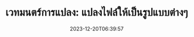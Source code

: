 ---
############################# Static ##########################
layout: "family"
date: 2023-12-20T06:39:57
draft: false

product: "Conversion"
product_tag: "conversion"

############################# Head ############################
head_title: "API ตัวแปลงไฟล์ | บน Premise API และบริการออนไลน์"
head_description: "แปลงไฟล์ Word, PDF, Excel, Powerpoint หรือไฟล์รูปภาพได้อย่างง่ายดายและฟรี"

############################# Header ##########################
title: "เวทมนตร์การแปลง: แปลงไฟล์ให้เป็นรูปแบบต่างๆ"
description: |
  แปลงเอกสารจากรูปแบบต้นฉบับที่แตกต่างกันไปเป็นรูปแบบเป้าหมายที่แตกต่างกันได้อย่างง่ายดาย สนุกกับการแปลงที่รองรับมากมายโดยไม่ต้องมีซอฟต์แวร์เพิ่มเติม เช่น MS Office, Apache Open Office, Adobe Acrobat Reader, และอื่นๆ

  โหลดเอกสารจากแหล่งต่างๆ เช่น ไฟล์, สตรีม, URL, เซิร์ฟเวอร์ FTP, บริการ Amazon S3, จัดเก็บ Azure Blob และอื่นๆ

  ใช้ประเภทหน่วยความจำแคชใดก็ได้ เช่น Amazon S3, Dropbox, Google Drive, Windows Azure, Redis, หรืออื่นๆ โดยการสร้างอินเทอร์เฟซที่จำเป็น

############################# Platforms ############################
supported_platforms:
  enable: true  
  head_title: "เลือกแพลตฟอร์มของคุณ"
  title: "แพลตฟอร์มที่รองรับ"
  description: "ไลบรารี GroupDocs.Conversion รองรับระบบปฏิบัติการและเฟรมเวิร์กต่อไปนี้"
  details_link_title: "เรียนรู้เพิ่มเติม"
  items:
    # supported_platforms loop
    - title: ".NET"
      description: "GroupDocs.Conversion for .NET"
      color: "blue"
      tag: "net"
      link: "/conversion/net/"
      features_link: "https://docs.groupdocs.com/conversion/net/system-requirements/"
      features:
        # features loop
        - content: ".NET Framework 4.6.2+  <br>  .NET Core 3.1  <br>  .NET 6+"
          rows: "3"
        # features loop
        - content: "Windows, Linux"
          rows: "1"
        # features loop
        - content: "3K+ คู่การแปลง"
          rows: "1"        
    
    # supported_platforms loop
    - title: "Java"
      description: "GroupDocs.Conversion for Java"
      color: "red"
      tag: "java"
      link: "/conversion/java/"
      features_link: "https://docs.groupdocs.com/conversion/java/system-requirements/"
      features:
        # features loop
        - content: "J2SE 8.0 (1.8)+"
          rows: "3"
        # features loop
        - content:  "Windows, Linux, macOS"
          rows: "1"       
        # features loop
        - content: "3K+ คู่การแปลง"
          rows: "1"        

    # supported_platforms loop
    - title: "Node.js"
      description: "GroupDocs.Conversion for Node.js"
      color: "green"
      tag: "nodejs-java"
      link: "/conversion/nodejs-java/"
      features_link: "https://docs.groupdocs.com/conversion/nodejs-java/system-requirements/"
      features:
        # features loop
        - content: "Node.js 16+  <br>  and J2SE 8.0 (1.8)+"
          rows: "3"
        # features loop
        - content:  "Windows, Linux, macOS"
          rows: "1"
        # features loop
        - content:  "3K+ คู่การแปลง"
          rows: "1"


############################# Features ############################

features:
  enable: true
  title: "คุณสมบัติของ GroupDocs.Conversion"
  description: "API เพื่อแปลงไฟล์ระหว่างหลายประเภท เช่น HTML, PDF, Word, Excel, PNG และอื่นๆ โดยไม่ต้องมีซอฟต์แวร์จากบุคคลที่สาม."

  items:
    # feature loop
    - icon: "convert"
      title: "แปลงเอกสารและรูปภาพ"
      content: "แปลงไฟล์จากแหล่งต่างๆ เป็นรูปแบบเป้าหมายที่แตกต่างกันได้"

    # feature loop
    - icon: "password"
      title: "เปิดเอกสารที่ป้องกัน"
      content: "ระบุรหัสผ่านเพื่อเปิดเอกสารที่เข้ารหัส"

    # feature loop
    - icon: "load"
      title: "โหลดไฟล์จากทุกที่"
      content: "โหลดเอกสารจากไฟล์ต่างๆ URL, เซิร์ฟเวอร์ FTP, บริการ Amazon S3 และอื่นๆ"
    
    # feature loop
    - icon: "settings"
      title: "จัดการการตั้งค่าผลลัพธ์"
      content: "หมุนและเรียงลำดับหน้า, ระบุว่าจะเรนเดอร์หรือคอมเมนต์หรือไม่"


############################# Code samples ############################
code_samples:
  enable: true
  title: "ตัวอย่างโค้ด GroupDocs.Conversion"
  description: "บางกรณีการใช้งานของการดำเนินการทั่วไปของ GroupDocs.Conversion ใน C#, Java, TypeScript"
  items:
    # code sample loop
    - title: "แปลง PDF เป็น DOCX ในหลายบรรทัดของโค้ด"
      content: |
       ด้วย GroupDocs.Conversion, คุณสามารถแปลงไฟล์ PDF เป็น DOCX ได้อย่างง่ายดาย - ทุกอย่างที่คุณต้องการคือเพียงไม่กี่บรรทัดของโค้ด และไม่ต้องมีซอฟต์แวร์บุคคลที่สาม เช่น Microsoft Word หรือ Adobe Acrobat ต่อไปนี้คือตัวอย่างการทำได้:
      samples:
        - language: "C#"
          color: "blue"
          content: |
            ```csharp {style=abap}   
            // โหลดไฟล์ PDF ต้นฉบับ
            using (var converter = new GroupDocs.Conversion.Converter("sample.pdf"))
            {
                // ตั้งค่าตัวเลือกการแปลงสำหรับรูปแบบ DOCX
                var options = new WordProcessingConvertOptions();
                // แปลงเป็นรูปแบบ DOCX
                converter.Convert("converted.docx", options);
            }
            ```
        - language: "Java"
          color: "red"
          content: |
            ```java {style=abap}   
            import com.groupdocs.conversion.Converter;
            import com.groupdocs.conversion.options.convert.WordProcessingConvertOptions;
            ...
            // โหลดไฟล์ PDF ต้นฉบับ
            Converter converter = new Converter("sample.pdf");
            // ตั้งค่าตัวเลือกการแปลงสำหรับรูปแบบ DOCX
            WordProcessingConvertOptions options = new WordProcessingConvertOptions();
            // แปลงเป็นรูปแบบ DOCX
            converter.convert("converted.docx", options);
            ```
        - language: "TypeScript"
          color: "green"
          content: |
            ```javascript {style=abap}  
            // โหลดไฟล์ PDF ต้นฉบับ
            const converter = new groupdocs.conversion.Converter("sample.pdf");
            // ตั้งค่าตัวเลือกการแปลงสำหรับรูปแบบ DOCX
            const options = new groupdocs.conversion.WordProcessingConvertOptions();
            // แปลงเป็นรูปแบบ DOCX
            converter.convert("converted.docx", options);
            ```


############################# Formats ############################
formats:
  enable: true
  title:  "รองรับไฟล์รูปแบบมากกว่า 60 รูปแบบ"
  description: "GroupDocs.Conversion รองรับการดำเนินการกับรูปแบบไฟล์ยอดนิยมที่สุด [รูปแบบไฟล์ที่รองรับ](https://docs.groupdocs.com/conversion/net/supported-file-formats/)"


############################# Metrics ############################

metrics:
  enable: true
  title: "ข้อมูลเชิงลึกและข้อมูลสถิติ"
  description: "ศึกษาข้อมูลรายละเอียดเกี่ยวกับตัวเลขสำคัญของเราซึ่งมุ่งเน้นการให้ข้อมูลเชิงลึกและข้อมูลสถิติเกี่ยวกับความสำเร็จ, ผลกระทบ, และการเติบโตของเรา"

  items:
    # metrics loop
    - number: "3K+"
      title: "คู่การแปลงที่รองรับ"
      content: "แปลงไฟล์ได้อย่างง่ายดายในหลายพาร์ทนับพันด้วยคู่การแปลงที่รองรับ - Microsoft Office, PDF, รูปภาพ, วิดีโอ, เสียง, และฐานข้อมูล. ทำให้ผู้ใช้สามารถแปลงไฟล์ประเภทต่างๆได้โดยไม่มีความยืดหยุ่นและความสะดวก"
    # metrics loop
    - number: "1.0M"
      title: "ดาวน์โหลด NuGet"
      content: "ร่วมกับผู้ใช้ที่พอใจที่ได้เลือกใช้แพ็กเกจ NuGet ของเรา โซลูชันของเราได้เป็นที่ไว้วางใจและได้รับการนำมาใช้อย่างแพร่หลายในชุมชนนักพัฒนา โดยให้การรวมเข้ากันอย่างไม่มีปัญหาและฟังก์ชันที่มีคุณค่าสำหรับโครงการหลายๆ โครงการ"

    # metrics loop
    - number: "10+"
      title: "ไลบรารี"
      content: "ผลิตภัณฑ์ของเรารวมไปถึงไลบรารีมากกว่า 10 แห่ง มอบคุณสมบัติขั้นสูงเพื่อเพิ่มประสิทธิภาพ ไลบรารีเหล่านี้ถูกออกแบบมาเพื่อทำให้สามารถสอดคล้องกับความต้องการในการพัฒนาที่แตกต่างกันได้โดยมีความสามารถที่ไม่เคยมีมาก่อน"
    
    # metrics loop
    - number: "100+"
      title: "ลูกค้าที่พอใจ"
      content: "ก้าวไปสู่ความเป็นเลิศ ผลิตภัณฑ์ของเราได้รับความไว้วางใจจากลูกค้ามากกว่า 100 คนที่รู้สึกพอใจด้วยคุณสมบัติที่แข็งแกร่งและประสิทธิภาพที่เชื่อถือได้ ค้นหาความสำเร็จและประสิทธิภาพด้วยการแก้ปัญหาที่เป็นนวัตกรรมของเรา"


############################# Customers ############################
# logo size X1 => 170:70  X2 => 340 : 140

customers:
  enable: true
  title: "ลูกค้าที่พอใจ"
  description: "ไลบรารี GroupDocs ถูกใช้งานโดยแบรนด์ชั้นนำทั่วโลกและที่โดดเด่น"

  items:
    # customers loop
    - title: "BenQ Corporation"
      logo: "benq"
    # customers loop
    - title: "Nasdaq Stock Market"
      logo: "nasdaq"
    # customers loop
    - title: "AT&T Inc."
      logo: "att"
    # customers loop
    - title: "AstraZeneca"
      logo: "astrazeneca"
    # customers loop
    - title: "Central Bank of Argentina"
      logo: "argentinacentralbank"
    # customers loop
    - title: "Roche Holding AG"
      logo: "roche"
    # customers loop
    - title: "Capita"
      logo: "capita"
    # customers loop
    - title: "Axa S.A."
      logo: "axa"
    # customers loop
    - title: "Instructure Inc."
      logo: "instructure"
     # customers loop
    - title: "Wipro"
      logo: "wipro"



############################# Actions ############################

actions:
  enable: true
  title: "พร้อมที่จะเริ่มต้น?"
  description: "ลองคุณสมบัติ GroupDocs.Conversion ฟรีหรือขอใบอนุญาต"

  items:
    #  loop
    - title: ".NET"
      link: "/conversion/net/"
      color: "blue"
        #  loop
    - title: "Java"
      link: "/conversion/java/"
      color: "red"
        #  loop
    - title: "Node.js"
      link: "/conversion/nodejs-java/"
      color: "green"


############################# Faq ############################

faq:
  enable: true
  title: "คำถามที่พบบ่อยและข้อกังวล"
  description: "ค้นหาคำตอบสำหรับคำถามทั่วไปในส่วน FAQ ของเราเพื่อรับมือกับคำถามและข้อกังวลของคุณอย่างรวดเร็ว"

  items:
    #  loop
    - question: "ฉันสามารถประเมินผลผลิตภัณฑ์ของ GroupDocs ก่อนที่จะซื้อได้หรือไม่?"
      answer: |
        ใช่! ผลิตภัณฑ์ GroupDocs ทุกตัวมีเวอร์ชันทดลองใที่ปลอดภัยมีอยู่ แนะนำให้นักพัฒนาดาวน์โหลดและลองใช้ API ของเราก่อนการซื้อเพื่อให้แน่ใจว่าจะตอบโจทย์ของคุณในร้อยเปอร์เซ็นต์
    #  loop
    - question: "GroupDocs มีการสาธิตผลิตภัณฑ์หรือไม่?"
      answer: |
        ไม่, การโฟกัสของเราอยู่ที่ API ของเราและการทำให้สินค้าที่มีฟังก์ชันการทำงานและมั่นคงที่สุดเป็นไปได้ เรามีการทดลองใช้ที่เป็นเวอร์ชันเต็มรูปแบบและฟรีให้ใช้ในรูปแบบ [ใบอนุญาตชั่วคราว](https://purchase.groupdocs.com/temporary-license/) เพื่อที่คุณสามารถทดสอบสินค้าได้เอง
    #  loop
    - question: "ฉันจะดาวน์โหลดผลิตภัณฑ์ที่ไหน?"
      answer: |
        ผลิตภัณฑ์ทั้งหมดสามารถดาวน์โหลดได้จาก [เว็บไซต์](https://releases.groupdocs.com) เราไม่จัดส่งสำเนาฟิสิกส์ของซอฟต์แวร์ของเราทางไปรษณีย์    
    #  loop
    - question: "ใบอนุญาตสำหรับนักพัฒนาของ GroupDocs คือสำหรับผู้ใช้หรือสำหรับผู้ใช้ที่มีชื่อ?"
      answer: |
        ใบอนุญาตสำหรับนักพัฒนาของ GroupDocs คือสำหรับผู้ใช้ไม่ใช่สำหรับผู้ใช้ที่มีชื่อ เรารับรู้ว่าสมาชิกในทีมการเขียนโค้ดอาจเปลี่ยนไปตลอดเวลาและไม่คุ้มค่าที่จะต้องอัปเดตใบอนุญาตทุกครั้งที่เกิดเหตุการณ์นั้นขึ้น
    #  loop
    - question: "เราต้องใช้ใบอนุญาตแยกต่างหากสำหรับเซิร์ฟเวอร์ของเราหรือ CI (Continuous Integration) Server หรือไม่?"
      answer: |
        ไม่, เรายินดีที่ลูกค้าใช้ผลิตภัณฑ์ GroupDocs บนเซิร์ฟเวอร์หนึ่งเพื่อวัตถุประสงค์ในการสร้างโซลูชันโดยไม่มีค่าใช้จ่ายเพิ่มเติม การติดตั้งนี้ไม่ควรใช้เพื่อหลีกเลี่ยงข้อกำหนดใบอนุญาตของคุณกับ GroupDocs และควรปฏิบัติตามข้อจำกัดที่เกี่ยวกับการกระจายหรือตำแหน่งที่เป็นไปได้ที่ถูกกำหนดโดยใบอนุญาตที่คุณซื้อ

############################# Cloud ############################

cloud_links:
  enable: true
  title: "GroupDocs.Conversion  APIs แบบลดระดับโค้ด"
  description: "ส่งเสริมการแปลงเอกสารหรือรูปภาพได้อย่างรวดเร็วในแอปพลิเคชันประเภทใดก็ได้ด้วย REST API แบบออนไลน์ของเรา"

  items:
    #  loop
    - icon: "groupdocs_conversion-for-curl"
      title: "GroupDocs.Conversion Cloud for cURL"
      link: "https://products.groupdocs.cloud/conversion/curl"
      content: "ใช้ cURL RESTful สำหรับ API การแปลงไฟล์ให้กับไฟล์หลากหลายรูปแบบ เช่น Microsoft Office, PDF, Email, Project, HTML และอื่นๆ ในแอปพลิเคชันของคุณได้อย่างง่ายดาย"

    #  loop
    - icon: "groupdocs_conversion-for-net"
      title: "GroupDocs.Conversion Cloud for .NET"
      link: "https://products.groupdocs.cloud/conversion/net"
      content: "ใช้ .NET สำหรับ API การแปลงไฟล์ REST สำหรับการแปลงไฟล์ Microsoft Office, PDF, Email, Project, HTML และรูปแบบไฟล์ทั่วไปต่างๆ บนแพลตฟอร์มใดก็ได้ด้วย Cloud SDK"
    #  loop
    - icon: "groupdocs_conversion-for-java"
      title: "GroupDocs.Conversion Cloud for Java"
      link: "https://products.groupdocs.cloud/conversion/java"
      content: "เพิ่มความสามารถในการแปลงเอกสารขั้นสูงในแอปพลิเคชัน Java ซึ่งอยู่บนแพลตฟอร์มใดก็ได้ที่สามารถทำการเรียกใช้ REST API"

############################# Apps ############################

app_links:
  enable: true
  title: "GroupDocs.Conversion แอปพลิเคชัน NoCode"
  description: "แอปพลิเคชันออนไลน์ที่ให้คุณแปลงไฟล์ที่นิยมกว่า 100 รูปแบบในเบราว์เซอร์"

  items:
    #  loop
    - icon: "groupdocs_conversion-app"
      title: "GroupDocs.Conversion <br> Total"
      link: "https://products.groupdocs.app/conversion/total"
      content: "แปลงไฟล์ได้อย่างง่ายดายมากกว่าร้อยรูปแบบเป็น PDF, XLSX, DOCX, XPS, HTML และอื่นๆ อย่างสะดวก"

    #  loop
    - icon: "groupdocs_words-app"
      title:  "GroupDocs.Conversion <br> DOC to XLS"
      link: "https://products.groupdocs.app/conversion/doc-to-xls"
      content: "แอปพลิเคชันออนไลน์ฟรีสำหรับการแปลง DOC เป็นรูปแบบ XLS โดยตรงจากเบราว์เซอร์ของคุณ"

    #  loop
    - icon: "groupdocs_pdf-app"
      title:  "GroupDocs.Conversion <br> PDF to DOCX"
      link: "https://products.groupdocs.app/conversion/pdf-to-docx"
      content: "แปลงเอกสาร PDF ของคุณเป็นรูปแบบ Word (DOCX) ได้อย่างง่ายดายโดยอัปโหลดผ่านอินเทอร์เฟซที่ใช้งานง่ายของเรา"
    

---